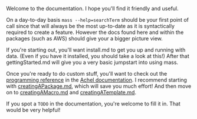 Welcome to the documentation. I hope you'll find it friendly and useful.

On a day-to-day basis `mass --help=searchTerm` should be your first point of call since that will always be the most up-to-date as it is syntactically required to create a feature. However the docs found here and within the packages (such as AWS) should give your a bigger picture view.

If you're starting out, you'll want install.md to get you up and running with data. (Even if you have it installed, you should take a look at this!) After that gettingStarted.md will give you a very basic jumpstart into using mass.

Once you're ready to do custom stuff, you'll want to check out the [programming reference](/ksandom/achel/tree/master/docs/programming) in the [Achel documentation](/ksandom/achel/tree/master/docs/). I recommend starting with [creatingAPackage.md](/ksandom/achel/tree/master/docs/programming/creatingAPackage.md), which will save you much effort! And then move on to [creatingAMacro.md]((/ksandom/achel/tree/master/docs/programming/creatingAMacro.md)) and [creatingATemplate.md](/ksandom/achel/tree/master/docs/programming/creatingATemplate.md).


If you spot a `TODO` in the documentation, you're welcome to fill it in. That would be very helpful!
